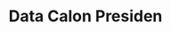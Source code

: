 ---
title: Data Calon Presiden
organization: KPU REPUBLIK INDONESIA
notes: Data Calon Presiden
resources:
  - name: CSV Calon Presiden
    url: 'https://github.com/pemiluAPI/pemilu-data/raw/master/calon-presiden/2014/calon-presiden.csv'
    format: csv
  - name: CSV Events Presiden Tags
    url: 'https://github.com/pemiluAPI/pemilu-data/raw/master/calon-presiden/2014/events-presiden-tags.csv'
    format: csv
  - name: CSV Events Presiden
    url: 'https://github.com/pemiluAPI/pemilu-data/raw/master/calon-presiden/2014/events-presiden.csv'
    format: csv
  - name: CSV Janji Presiden Tags
    url: 'https://github.com/pemiluAPI/pemilu-data/raw/master/calon-presiden/2014/janji-presiden-tags.csv'
    format: csv
  - name: CSV Janji Presiden
    url: 'https://github.com/pemiluAPI/pemilu-data/raw/master/calon-presiden/2014/janji-presiden.csv'
    format: csv
  - name: CSV Kutipan Presiden Tags
    url: 'https://github.com/pemiluAPI/pemilu-data/raw/master/calon-presiden/2014/kutipan-presiden-tags.csv'
    format: csv
  - name: CSV Kutipan Presiden
    url: 'https://github.com/pemiluAPI/pemilu-data/raw/master/calon-presiden/2014/kutipan-presiden.csv'
    format: csv
  - name: CSV Riwayat Organisasi Presiden
    url: 'https://github.com/pemiluAPI/pemilu-data/raw/master/calon-presiden/2014/riwayat_organisasi-presiden.csv'
    format: csv
  - name: CSV Riwayat Pekerjaan Presiden
    url: 'https://github.com/pemiluAPI/pemilu-data/raw/master/calon-presiden/2014/riwayat_pekerjaan-presiden.csv'
    format: csv
  - name: CSV Riwayat Pendidikan Presiden
    url: 'https://github.com/pemiluAPI/pemilu-data/raw/master/calon-presiden/2014/riwayat_pendidikan-presiden.csv'
    format: csv
  - name: CSV Riwayat Penghargaan Presiden
    url: 'https://github.com/pemiluAPI/pemilu-data/raw/master/calon-presiden/2014/riwayat_penghargaan-presiden.csv'
    format: csv
  - name: CSV Videos Presiden Tags
    url: 'https://github.com/pemiluAPI/pemilu-data/raw/master/calon-presiden/2014/videos-presiden-tags.csv'
    format: csv
  - name: CSV Videos Presiden
    url: 'https://github.com/pemiluAPI/pemilu-data/raw/master/calon-presiden/2014/videos-presiden.csv'
    format: csv
category:
  - Calon Presiden
maintainer: ''
maintainer_email: ''
---